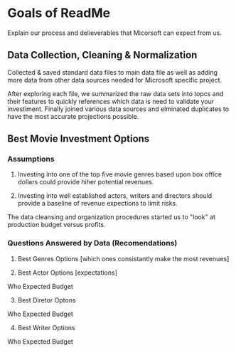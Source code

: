 # Goals of ReadMe
Explain our process and delieverables that Micorsoft can expect from us.

## Data Collection, Cleaning & Normalization
Collected & saved standard data files to main data file as well as adding more data from other data sources needed for Microsoft specific project. 

After exploring each file, we summarized the raw data sets into topcs and their features to quickly references which data is need to validate your investiment.  Finally joined various data sources and elminated duplicates to have the most accurate projections possible.  

## Best Movie Investment Options

### Assumptions

1) Investing into one of the top five movie genres based upon box office dollars could provide hiher potential revenues.  

2) Investing into well established actors, writers and directors should provide a baseline of revenue expections to limit risks.


The data cleansing and organization procedures started us to "look" at production budget versus profits.  


### Questions Answered by Data (Recomendations)

1) Best Genres Options
[which ones consistantly make the most revenues]

2) Best Actor Options [expectations]

Who          Expected Budget


3) Best Diretor Optons

Who         Expected Budget


4) Best Writer Options

Who         Expected Budget